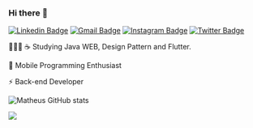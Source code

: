 ### Hi there :rocket:	


[![Linkedin Badge](https://img.shields.io/badge/linkedin-%230077B5.svg?&style=flat-square&logo=linkedin&logoColor=white)](https://www.linkedin.com/in/matheus8/) [![Gmail Badge](https://img.shields.io/badge/-mr634680@gmail.com-c14438?style=flat-square&logo=Gmail&logoColor=white&link=mailto:mr634580@gmail.com)](mailto:mr634580@gmail.com) [![Instagram Badge](https://img.shields.io/badge/instagram-%23E4405F.svg?&style=flat-square&logo=instagram&logoColor=white)](https://www.instagram.com/matheusualves/) [![Twitter Badge](https://img.shields.io/twitter/follow/mtrs8_?style=flat-square)](https://twitter.com/mtrs8_)

👨🏻‍💻 :coffee: Studying Java WEB, Design Pattern and Flutter.

:iphone: Mobile Programming Enthusiast

:zap: Back-end Developer

![Matheus GitHub stats](https://github-readme-stats.vercel.app/api?username=mtrs8&show_icons=true&theme=radical) 

![](https://komarev.com/ghpvc/?username=mtrs8&color=006bed)





